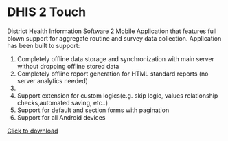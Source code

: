 # DHIS 2 Touch
<p>District Health Information Software 2 Mobile Application that features full blown support for aggregate routine and survey data collection.
Application has been built to support:</p>
<ol>
<li>Completely offline data storage and synchronization with main server without dropping offline stored data</li>
<li>Completely offline report generation for HTML standard reports (no server analytics needed)</li>
<li></li>
<li>Support extension for custom logics(e.g. skip logic, values relationship checks,automated saving, etc..)</li>
<li>Support for default and section forms with pagination </li>
<li>Support for all Android devices</li>
</ol>
<a  target="_blank" href="https://play.google.com/store/apps/details?id=com.hipstz.dhis2.dhis2touch">Click to download</a>
